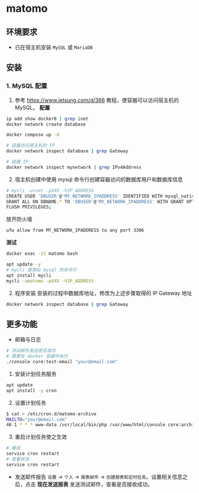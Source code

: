 # matomo

## 环境要求

- 已在宿主机安装 `MySQL` 或 `MariaDB`

## 安装

### 1. MySQL 配置

1. 参考 https://www.jetsung.com/d/366 教程，使容器可以访问宿主机的 MySQL。
   **配置**

```bash
ip add show docker0 | grep inet
docker network create database

docker compose up -d

# 容器访问宿主机的 IP
docker network inspect database | grep Gateway

# 容器 IP
docker network inspect mynetwork | grep IPv4Address
```

2. 宿主机创建中使用 mysql 命令行创建容器访问的数据库用户和数据库信息

```bash
# mycli -uroot -pXXX -hIP_ADDRESS
CREATE USER 'DBUSER'@'MY_NETWORK_IPADDRESS' IDENTIFIED WITH mysql_native_password BY 'DB_PASSWORD';
GRANT ALL ON DBNAME.* TO 'DBUSER'@'MY_NETWORK_IPADDRESS' WITH GRANT OPTION;
FLUSH PRIVILEGES;
```

放开防火墙

```bash
ufw allow from MY_NETWORK_IPADDRESS to any port 3306
```

**测试**

```bash
docker exec -it matomo bash

apt update -y
# mycli 是类似 mysql 的命令行
apt install mycli
mycli -umatomo -pXXX -hIP_ADDRESS
```

2. 程序安装
   安装的过程中数据库地址，修改为上述步骤取得的 IP Gateway 地址

```bash
docker network inspect database | grep Gateway
```

## 更多功能

- 邮箱与日志

```bash
# 测试邮件发送是否成功
# 需要在 docker 容器中执行
./console core:test-email "your@email.com"
```

1. 安装计划任务服务

```bash
apt update
apt install -y cron
```

2. 设置计划任务

```bash
$ cat > /etc/cron.d/matomo-archive
MAILTO="your@email.com"
46 1 * * * www-data /usr/local/bin/php /var/www/html/console core:archive --url=https://your_matomo_website/ > /tmp/matomo-archive.log
```

3. 重启计划任务使之生效

```bash
# 重启
service cron restart
# 查看状态
service cron restart
```

- 发送邮件报告
  `设置` -> `个人` -> `报表邮件` -> `创建报表和定时任务`。设置相关信息之后，点击 **现在发送报表** 发送测试邮件，查看是否接收成功。
